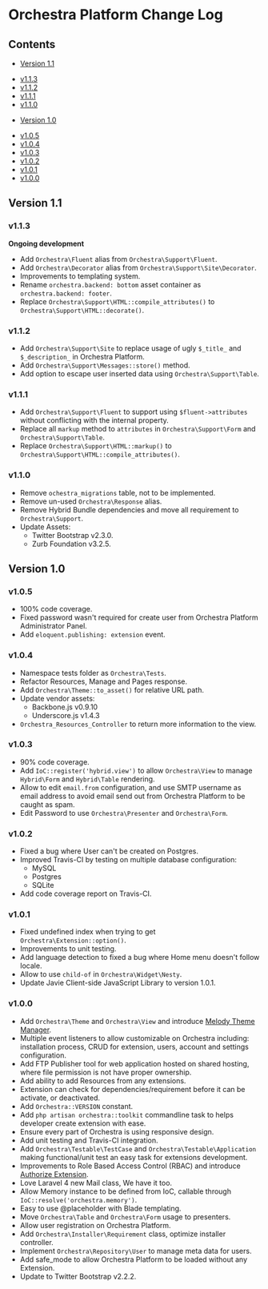 # Orchestra Platform Change Log

## Contents

* [Version 1.1](#v1.1)
 - [v1.1.3](#v1.1.3)
 - [v1.1.2](#v1.1.2)
 - [v1.1.1](#v1.1.1)
 - [v1.1.0](#v1.1.0)
* [Version 1.0](#v1.0)
 - [v1.0.5](#v1.0.5)
 - [v1.0.4](#v1.0.4)
 - [v1.0.3](#v1.0.3)
 - [v1.0.2](#v1.0.2)
 - [v1.0.1](#v1.0.1)
 - [v1.0.0](#v1.0.0)

<a name="v1.1"></a>
## Version 1.1

<a name="v1.1.3"></a>
### v1.1.3

**Ongoing development**

 * Add `Orchestra\Fluent` alias from `Orchestra\Support\Fluent`.
 * Add `Orchestra\Decorator` alias from `Orchestra\Support\Site\Decorator`.
 * Improvements to templating system.
 * Rename `orchestra.backend: bottom` asset container as `orchestra.backend: footer`.
 * Replace `Orchestra\Support\HTML::compile_attributes()` to `Orchestra\Support\HTML::decorate()`.


<a name="v1.1.2"></a>
### v1.1.2

* Add `Orchestra\Support\Site` to replace usage of ugly `$_title_` and `$_description_` in Orchestra Platform.
* Add `Orchestra\Support\Messages::store()` method.
* Add option to escape user inserted data using `Orchestra\Support\Table`.

<a name="v1.1.1"></a>
### v1.1.1

* Add `Orchestra\Support\Fluent` to support using `$fluent->attributes` without conflicting with the internal property.
* Replace all `markup` method to `attributes` in `Orchestra\Support\Form` and `Orchestra\Support\Table`.
* Replace `Orchestra\Support\HTML::markup()` to `Orchestra\Support\HTML::compile_attributes()`.

<a name="v1.1.0"></a>
### v1.1.0

* Remove `ochestra_migrations` table, not to be implemented.
* Remove un-used `Orchestra\Response` alias.
* Remove Hybrid Bundle dependencies and move all requirement to `Orchestra\Support`.
* Update Assets:
  - Twitter Bootstrap v2.3.0.
  - Zurb Foundation v3.2.5.

<a name="v1.0"></a>
## Version 1.0

<a name="v1.0.5"></a>
### v1.0.5

* 100% code coverage.
* Fixed password wasn't required for create user from Orchestra Platform Administrator Panel.
* Add `eloquent.publishing: extension` event.

<a name="v1.0.4"></a>
### v1.0.4

* Namespace tests folder as `Orchestra\Tests`.
* Refactor Resources, Manage and Pages response.
* Add `Orchestra\Theme::to_asset()` for relative URL path.
* Update vendor assets:
  - Backbone.js v0.9.10
  - Underscore.js v1.4.3
* `Orchestra_Resources_Controller` to return more information to the view.

<a name="v1.0.3"></a>
### v1.0.3

* 90% code coverage.
* Add `IoC::register('hybrid.view')` to allow `Orchestra\View` to manage `Hybrid\Form` and `Hybrid\Table` rendering.
* Allow to edit `email.from` configuration, and use SMTP username as email address to avoid email send out from Orchestra Platform to be caught as spam.
* Edit Password to use `Orchestra\Presenter` and `Orchestra\Form`.

<a name="v1.0.2"></a>
### v1.0.2

* Fixed a bug where User can't be created on Postgres.
* Improved Travis-CI by testing on multiple database configuration:
  - MySQL
  - Postgres
  - SQLite
* Add code coverage report on Travis-CI.

<a name="v1.0.1"></a>
### v1.0.1

* Fixed undefined index when trying to get `Orchestra\Extension::option()`.
* Improvements to unit testing.
* Add language detection to fixed a bug where Home menu doesn't follow locale.
* Allow to use `child-of` in `Orchestra\Widget\Nesty`.
* Update Javie Client-side JavaScript Library to version 1.0.1.

<a name="v1.0.0"></a>
### v1.0.0

* Add `Orchestra\Theme` and `Orchestra\View` and introduce [Melody Theme Manager](http://bundles.laravel.com/bundle/melody).
* Multiple event listeners to allow customizable on Orchestra including: installation process, CRUD for extension, users, account and settings configuration.
* Add FTP Publisher tool for web application hosted on shared hosting, where file permission is not have proper ownership.
* Add ability to add Resources from any extensions.
* Extension can check for dependencies/requirement before it can be activate, or deactivated.
* Add `Orchestra::VERSION` constant.
* Add `php artisan orchestra::toolkit` commandline task to helps developer create extension with ease.
* Ensure every part of Orchestra is using responsive design.
* Add unit testing and Travis-CI integration.
* Add `Orchestra\Testable\TestCase` and `Orchestra\Testable\Application` making functional/unit test an easy task for extensions development.
* Improvements to Role Based Access Control (RBAC) and introduce [Authorize Extension](http://bundles.laravel.com/bundle/authorize).
* Love Laravel 4 new Mail class, We have it too.
* Allow Memory instance to be defined from IoC, callable through `IoC::resolve('orchestra.memory')`.
* Easy to use @placeholder with Blade templating.
* Move `Orchestra\Table` and `Orchestra\Form` usage to presenters.
* Allow user registration on Orchestra Platform.
* Add `Orchestra\Installer\Requirement` class, optimize installer controller.
* Implement `Orchestra\Repository\User` to manage meta data for users.
* Add safe_mode to allow Orchestra Platform to be loaded without any Extension.
* Update to Twitter Bootstrap v2.2.2.